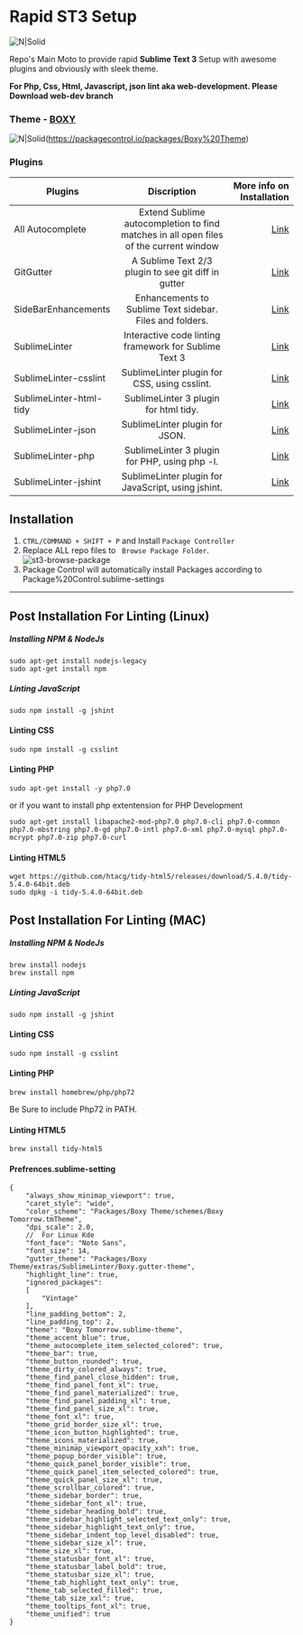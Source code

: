 # Rapid ST3 Setup  

![N|Solid](https://upload.wikimedia.org/wikipedia/en/thumb/d/d2/Sublime_Text_3_logo.png/150px-Sublime_Text_3_logo.png)

Repo's Main Moto to provide rapid **Sublime Text 3** Setup with awesome plugins and obviously with sleek theme.

**For Php, Css, Html, Javascript, json lint aka web-development. Please Download web-dev branch**

### Theme - [BOXY](https://packagecontrol.io/packages/Boxy%20Theme)

![N|Solid](https://packagecontrol.io/readmes/img/9b1d77c916844045f3c7f80cc4f39e4a47d94301.png)(https://packagecontrol.io/packages/Boxy%20Theme)

### Plugins

| Plugins        			| Discription   																										| More info on Installation  |
| ----------------------------------------------|:-------------------------------------------------------------------------------------------------------------------------------------------:| -------------------------------------------------------------:|
| All Autocomplete      		| Extend Sublime autocompletion to find matches in all open files of the current window 	| [Link](https://packagecontrol.io/packages/All%20Autocomplete) |
| GitGutter      			| A Sublime Text 2/3 plugin to see git diff in gutter 						| [Link](https://packagecontrol.io/packages/GitGutter)|
| SideBarEnhancements	| Enhancements to Sublime Text sidebar. Files and folders. 					| [Link](https://packagecontrol.io/packages/SideBarEnhancements)|
| SublimeLinter 		| Interactive code linting framework for Sublime Text 3 					| [Link](https://packagecontrol.io/packages/SublimeLinter)|
| SublimeLinter-csslint		| SublimeLinter plugin for CSS, using csslint. 							| [Link](https://packagecontrol.io/packages/SublimeLinter-csslint)|
| SublimeLinter-html-tidy	| SublimeLinter 3 plugin for html tidy. 								| [Link](https://packagecontrol.io/packages/SublimeLinter-html-tidy)|
| SublimeLinter-json		| SublimeLinter plugin for JSON. 								| [Link](https://packagecontrol.io/packages/SublimeLinter-json)|
| SublimeLinter-php		| SublimeLinter 3 plugin for PHP, using php -l. 							| [Link](https://packagecontrol.io/packages/SublimeLinter-phplint)|
| SublimeLinter-jshint		| SublimeLinter plugin for JavaScript, using jshint. 						| [Link](https://packagecontrol.io/packages/SublimeLinter-php)|


## Installation

 1. ``` CTRL/COMMAND + SHIFT + P ``` and Install ```Package Controller```
 2. Replace ALL repo files to ``` Browse Package Folder```.
 ![st3-browse-package](https://12621-presscdn-0-7-pagely.netdna-ssl.com/wp-content/uploads/2012/07/browse-packages.png)
 3. Package Control will automatically install Packages according to 
Package%20Control.sublime-settings

---

## Post Installation For Linting (**Linux**) 

##### Installing NPM & NodeJs 

```
sudo apt-get install nodejs-legacy
sudo apt-get install npm
```
##### Linting JavaScript

```
sudo npm install -g jshint 
```

#### Linting CSS

```
sudo npm install -g csslint
```

#### Linting PHP
```
sudo apt-get install -y php7.0 
```
or if you want to install php extentension for PHP Development

```
sudo apt-get install libapache2-mod-php7.0 php7.0-cli php7.0-common php7.0-mbstring php7.0-gd php7.0-intl php7.0-xml php7.0-mysql php7.0-mcrypt php7.0-zip php7.0-curl
```

#### Linting HTML5
```
wget https://github.com/htacg/tidy-html5/releases/download/5.4.0/tidy-5.4.0-64bit.deb
sudo dpkg -i tidy-5.4.0-64bit.deb
```

## Post Installation For Linting (**MAC**) 

##### Installing NPM & NodeJs 

```
brew install nodejs
brew install npm
```
##### Linting JavaScript

```
sudo npm install -g jshint 
```

#### Linting CSS

```
sudo npm install -g csslint
```

#### Linting PHP
```
brew install homebrew/php/php72
```

Be Sure to include Php72 in PATH.

#### Linting HTML5
```
brew install tidy-html5
```

#### Prefrences.sublime-setting

```
{
	"always_show_minimap_viewport": true,
	"caret_style": "wide",
	"color_scheme": "Packages/Boxy Theme/schemes/Boxy Tomorrow.tmTheme",
	"dpi_scale": 2.0,
	//  For Linux Kde
	"font_face": "Noto Sans",
	"font_size": 14,
	"gutter_theme": "Packages/Boxy Theme/extras/SublimeLinter/Boxy.gutter-theme",
	"highlight_line": true,
	"ignored_packages":
	[
		"Vintage"
	],
	"line_padding_bottom": 2,
	"line_padding_top": 2,
	"theme": "Boxy Tomorrow.sublime-theme",
	"theme_accent_blue": true,
	"theme_autocomplete_item_selected_colored": true,
	"theme_bar": true,
	"theme_button_rounded": true,
	"theme_dirty_colored_always": true,
	"theme_find_panel_close_hidden": true,
	"theme_find_panel_font_xl": true,
	"theme_find_panel_materialized": true,
	"theme_find_panel_padding_xl": true,
	"theme_find_panel_size_xl": true,
	"theme_font_xl": true,
	"theme_grid_border_size_xl": true,
	"theme_icon_button_highlighted": true,
	"theme_icons_materialized": true,
	"theme_minimap_viewport_opacity_xxh": true,
	"theme_popup_border_visible": true,
	"theme_quick_panel_border_visible": true,
	"theme_quick_panel_item_selected_colored": true,
	"theme_quick_panel_size_xl": true,
	"theme_scrollbar_colored": true,
	"theme_sidebar_border": true,
	"theme_sidebar_font_xl": true,
	"theme_sidebar_heading_bold": true,
	"theme_sidebar_highlight_selected_text_only": true,
	"theme_sidebar_highlight_text_only": true,
	"theme_sidebar_indent_top_level_disabled": true,
	"theme_sidebar_size_xl": true,
	"theme_size_xl": true,
	"theme_statusbar_font_xl": true,
	"theme_statusbar_label_bold": true,
	"theme_statusbar_size_xl": true,
	"theme_tab_highlight_text_only": true,
	"theme_tab_selected_filled": true,
	"theme_tab_size_xxl": true,
	"theme_tooltips_font_xl": true,
	"theme_unified": true
}
```